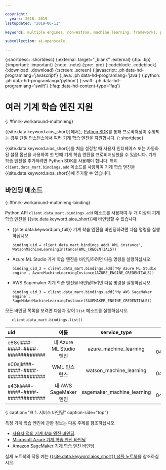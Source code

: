 ```yaml
---

copyright:
  years: 2018, 2019
lastupdated: "2019-06-11"

keywords: multiple engines, non-Watson, machine learning, frameworks, provision

subcollection: ai-openscale

---
```


{:shortdesc: .shortdesc}
{:external: target="_blank" .external}
{:tip: .tip}
{:important: .important}
{:note: .note}
{:pre: .pre}
{:codeblock: .codeblock}
{:download: .download}
{:screen: .screen}
{:javascript: .ph data-hd-programlang='javascript'}
{:java: .ph data-hd-programlang='java'}
{:python: .ph data-hd-programlang='python'}
{:swift: .ph data-hd-programlang='swift'}
{:faq: data-hd-content-type='faq'}

# 여러 기계 학습 엔진 지원
{: #fmrk-workaround-multmleng}

{{site.data.keyword.aios_short}}에서는 [Python SDK](http://ai-openscale-python-client.mybluemix.net/?cm_mc_uid=70732728440115575086192&cm_mc_sid_50200000=62539451560175957820)를 통해 프로비저닝이 수행되는 경우 단일 인스턴스에서 여러 기계 학습 엔진을 지원합니다.
{: shortdesc}

{{site.data.keyword.aios_short}}를 처음 설정할 때 사용자 인터페이스 또는 자동화된 설정 옵션을 사용하여 첫 번째 기계 학습 엔진을 프로비저닝했을 수 있습니다. 기계 학습 엔진을 추가하려면 Python SDK를 사용해야 합니다. 특히 `client.data_mart.bindings.add` 메소드를 사용하여 기계 학습 엔진을 {{site.data.keyword.aios_short}}에 추가할 수 있습니다.

## 바인딩 메소드
{: #fmrk-workaround-multmleng-binding}

Python API `client.data_mart.bindings.add` 메소드를 사용하여 두 개 이상의 기계 학습 엔진을 {{site.data.keyword.aios_short}}에 바인딩할 수 있습니다. 

- {{site.data.keyword.pm_full}} 기계 학습 엔진을 바인딩하려면 다음 명령을 실행하십시오.

   `binding_uid = client.data_mart.bindings.add('WML instance', WatsonMachineLearningInstance(WML_CREDENTIALS))`

- Azure ML Studio 기계 학습 엔진을 바인딩하려면 다음 명령을 실행하십시오.

  `binding_uid_2 = client.data_mart.bindings.add('My Azure ML Studio engine', AzureMachineLearningInstance(AZURE_ENGINE_CREDENTIALS))`

- AWS Sagemaker 기계 학습 엔진을 바인딩하려면 다음 명령을 실행하십시오.

  `binding_uid_3 = client.data_mart.bindings.add('My AWS SageMaker engine', SageMakerMachineLearningInstance(SAGEMAKER_ENGINE_CREDENTIALS)) `

모든 바인딩 목록을 보려면 다음과 같이 `list` 메소드를 실행하십시오.

`    client.data_mart.bindings.list()
    `


| uid |이름 | service_type | 작성됨 |
|:---|:---:|:---:|:---:
| e88sl###-####-####-############ | 내 Azure ML Studio 엔진 | azure_machine_learning | 2019-04-04T09:50:33.186Z |
| e00sjl###-####-####-############ | WML 인스턴스 | watson_machine_learning | 2019-03-04T09:50:33.338Z |
| e43kl###-####-####-############ | 내 AWS SageMaker 엔진 | sagemaker_machine_learning | 2019-04-04T09:50:33.186Z |
{: caption="표 1. 서비스 바인딩" caption-side="top"}


특정 기계 학습 엔진에 관한 정보는 다음 주제를 참조하십시오.

- [사용자 정의 기계 학습 엔진 바인딩](/docs/services/ai-openscale?topic=ai-openscale-cml-connect#cml-cusbind).
- [Microsoft Azure 기계 학습 엔진 바인딩](/docs/services/ai-openscale?topic=ai-openscale-cml-connect#cml-azbind)
- [Amazon SageMaker 기계 학습 엔진 바인딩](/docs/services/ai-openscale?topic=ai-openscale-cml-connect#cml-smbind)


실제 노트북의 작동 예는 [{{site.data.keyword.aios_short}} 샘플 노트북](https://github.com/pmservice/ai-openscale-tutorials/tree/master/notebooks)을 참조하십시오.

